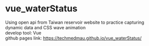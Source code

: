 # vue_waterStatus
Using open api from Taiwan reservoir website to practice capturing dynamic data and CSS wave animation
<br/>
develop tool: Vue
<br/>
github pages link: https://techmedmau.github.io/vue_waterStatus/
